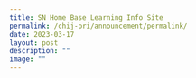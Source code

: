 ```yaml
---
title: SN Home Base Learning Info Site
permalink: /chij-pri/announcement/permalink/
date: 2023-03-17
layout: post
description: ""
image: ""
---
```

